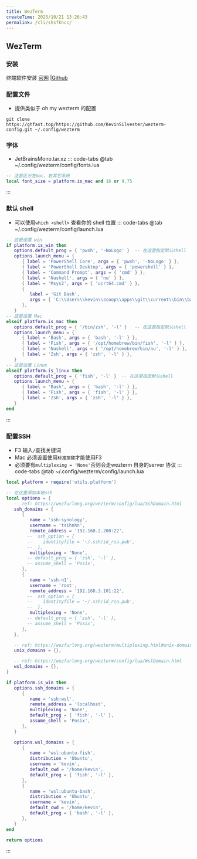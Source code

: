 ```yaml
---
title: WezTerm
createTime: 2025/10/21 13:26:43
permalink: /cli/shsfkhcc/
---
```

## WezTerm

### 安装
终端软件安装
[官网](https://wezterm.org/)
|[Github](https://bgithub.xyz/wezterm/wezterm/releases)

### 配置文件
- 提供类似于 oh my wezterm 的配置

```shell
git clone https://ghfast.top/https://github.com/KevinSilvester/wezterm-config.git ~/.config/wezterm
```

### 字体
- JetBrainsMono.tar.xz
::: code-tabs
@tab ~/.config/wezterm/config/fonts.lua
```lua
-- 注意区分左mac、右其它系统
local font_size = platform.is_mac and 16 or 9.75
```

:::


### 默认 shell
- 可以使用`which <shell>` 查看你的 shell 位置
::: code-tabs
@tab ~/.config/wezterm/config/launch.lua
```lua
-- 这是设置 win
if platform.is_win then
   options.default_prog = { 'pwsh', '-NoLogo' }  -- 在这里指定默认shell
   options.launch_menu = {
      { label = 'PowerShell Core', args = { 'pwsh', '-NoLogo' } },
      { label = 'PowerShell Desktop', args = { 'powershell' } },
      { label = 'Command Prompt', args = { 'cmd' } },
      { label = 'Nushell', args = { 'nu' } },
      { label = 'Msys2', args = { 'ucrt64.cmd' } },
      {
         label = 'Git Bash',
         args = { 'C:\\Users\\kevin\\scoop\\apps\\git\\current\\bin\\bash.exe' },
      },
   }
-- 这是设置 Mac
elseif platform.is_mac then
   options.default_prog = { '/bin/zsh', '-l' }   -- 在这里指定默认shell
   options.launch_menu = {
      { label = 'Bash', args = { 'bash', '-l' } },
      { label = 'Fish', args = { '/opt/homebrew/bin/fish', '-l' } },
      { label = 'Nushell', args = { '/opt/homebrew/bin/nu', '-l' } },
      { label = 'Zsh', args = { 'zsh', '-l' } },
   }
-- 这是设置 Linux
elseif platform.is_linux then
   options.default_prog = { 'fish', '-l' }  -- 在这里指定默认shell
   options.launch_menu = {
      { label = 'Bash', args = { 'bash', '-l' } },
      { label = 'Fish', args = { 'fish', '-l' } },
      { label = 'Zsh', args = { 'zsh', '-l' } },
   }
end

```

:::

### 配置SSH
- F3 输入`/`查找关键词
- Mac 必须设置使用`标准按键`才能使用F3
- 必须要有`multiplexing = 'None'`否则会走wezterm 自身的server 协议
::: code-tabs
@tab ~/.config/wezterm/config/launch.lua
```lua
local platform = require('utils.platform')

-- 在这里添加本地ssh
local options = {
   -- ref: https://wezfurlong.org/wezterm/config/lua/SshDomain.html
   ssh_domains = {
      {
         name = 'ssh-synology',
         username = 'tsihnhn',
         remote_address = '192.168.2.200:22',
        --  ssh_option = {
        --    identityfile = '~/.ssh/id_rsa.pub',
        --  },
         multiplexing = 'None',
        -- default_prog = { 'zsh', '-l' },
        -- assume_shell = 'Posix',
      },
      {
         name = 'ssh-n1',
         username = 'root',
         remote_address = '192.168.3.101:22',
        --  ssh_option = {
        --    identityfile = '~/.ssh/id_rsa.pub',
        --  },
         multiplexing = 'None',
        -- default_prog = { 'zsh', '-l' },
        -- assume_shell = 'Posix',
      },
   },

   -- ref: https://wezfurlong.org/wezterm/multiplexing.html#unix-domains
   unix_domains = {},

   -- ref: https://wezfurlong.org/wezterm/config/lua/WslDomain.html
   wsl_domains = {},
}

if platform.is_win then
   options.ssh_domains = {
      {
         name = 'ssh:wsl',
         remote_address = 'localhost',
         multiplexing = 'None',
         default_prog = { 'fish', '-l' },
         assume_shell = 'Posix',
      },
   }

   options.wsl_domains = {
      {
         name = 'wsl:ubuntu-fish',
         distribution = 'Ubuntu',
         username = 'kevin',
         default_cwd = '/home/kevin',
         default_prog = { 'fish', '-l' },
      },
      {
         name = 'wsl:ubuntu-bash',
         distribution = 'Ubuntu',
         username = 'kevin',
         default_cwd = '/home/kevin',
         default_prog = { 'bash', '-l' },
      },
   }
end

return options
```
:::
